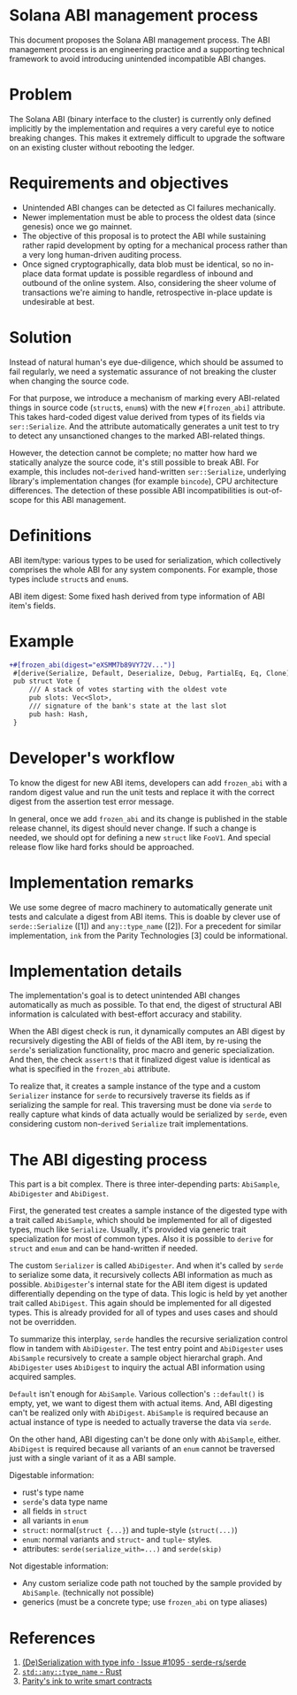 # Solana ABI management process

This document proposes the Solana ABI management process. The ABI management
process is an engineering practice and a supporting technical framework to avoid
introducing unintended incompatible ABI changes.

# Problem

The Solana ABI (binary interface to the cluster) is currently only defined
implicitly by the implementation and requires a very careful eye to notice
breaking changes. This makes it extremely difficult to upgrade the software
on an existing cluster without rebooting the ledger.

# Requirements and objectives

- Unintended ABI changes can be detected as CI failures mechanically.
- Newer implementation must be able to process the oldest data (since genesis)
  once we go mainnet.
- The objective of this proposal is to protect the ABI while sustaining rather
  rapid development by opting for a mechanical process rather than a very long
  human-driven auditing process.
- Once signed cryptographically, data blob must be identical, so no
  in-place data format update is possible regardless of inbound and outbound of
  the online system. Also, considering the sheer volume of transactions we're
  aiming to handle, retrospective in-place update is undesirable at best.

# Solution

Instead of natural human's eye due-diligence, which should be assumed to fail
regularly, we need a systematic assurance of not breaking the cluster when
changing the source code.

For that purpose, we introduce a mechanism of marking every ABI-related things
in source code (`struct`s, `enum`s) with the new `#[frozen_abi]` attribute. This
takes hard-coded digest value derived from types of its fields via
`ser::Serialize`. And the attribute automatically generates a unit test to try
to detect any unsanctioned changes to the marked ABI-related things.

However, the detection cannot be complete; no matter how hard we statically
analyze the source code, it's still possible to break ABI. For example, this
includes not-`derive`d hand-written `ser::Serialize`, underlying library's
implementation changes (for example `bincode`), CPU architecture differences.
The detection of these possible ABI incompatibilities is out-of-scope for this
ABI management.

# Definitions

ABI item/type: various types to be used for serialization, which collectively
comprises the whole ABI for any system components. For example, those types
include `struct`s and `enum`s.

ABI item digest: Some fixed hash derived from type information of ABI item's
fields.

# Example

```patch
+#[frozen_abi(digest="eXSMM7b89VY72V...")]
 #[derive(Serialize, Default, Deserialize, Debug, PartialEq, Eq, Clone)]
 pub struct Vote {
     /// A stack of votes starting with the oldest vote
     pub slots: Vec<Slot>,
     /// signature of the bank's state at the last slot
     pub hash: Hash,
 }
```

# Developer's workflow

To know the digest for new ABI items, developers can add `frozen_abi` with a
random digest value and run the unit tests and replace it with the correct
digest from the assertion test error message.

In general, once we add `frozen_abi` and its change is published in the stable
release channel, its digest should never change. If such a change is needed, we
should opt for defining a new `struct` like `FooV1`. And special release flow
like hard forks should be approached.

# Implementation remarks

We use some degree of macro machinery to automatically generate unit tests
and calculate a digest from ABI items. This is doable by clever use of
`serde::Serialize` ([1]) and `any::type_name` ([2]). For a precedent for similar
implementation, `ink` from the Parity Technologies [3] could be informational.

# Implementation details

The implementation's goal is to detect unintended ABI changes automatically as
much as possible. To that end, the digest of structural ABI information is
calculated with best-effort accuracy and stability.

When the ABI digest check is run, it dynamically computes an ABI digest by
recursively digesting the ABI of fields of the ABI item, by re-using the
`serde`'s serialization functionality, proc macro and generic specialization.
And then, the check `assert!`s that it finalized digest value is identical as
what is specified in the `frozen_abi` attribute.

To realize that, it creates a sample instance of the type and a custom
`Serializer` instance for `serde` to recursively traverse its fields as if
serializing the sample for real. This traversing must be done via `serde` to
really capture what kinds of data actually would be serialized by `serde`, even
considering custom non-`derive`d `Serialize` trait implementations.

# The ABI digesting process

This part is a bit complex. There is three inter-depending parts: `AbiSample`,
`AbiDigester` and `AbiDigest`.

First, the generated test creates a sample instance of the digested type with a
trait called `AbiSample`, which should be implemented for all of digested types,
much like `Serialize`. Usually, it's provided via generic trait specialization
for most of common types. Also it is possible to `derive` for `struct` and
`enum` and can be hand-written if needed.

The custom `Serializer` is called `AbiDigester`. And when it's called by `serde`
to serialize some data, it recursively collects ABI information as much as
possible. `AbiDigester`'s internal state for the ABI item digest is updated
differentially depending on the type of data. This logic is held by yet another
trait called `AbiDigest`. This again should be implemented for all digested
types. This is already provided for all of types and uses cases and should not
be overridden.

To summarize this interplay, `serde` handles the recursive serialization control
flow in tandem with `AbiDigester`. The test entry point and `AbiDigester`
uses `AbiSample` recursively to create a sample object hierarchal graph. And
`AbiDigester` uses `AbiDigest` to inquiry the actual ABI information using
acquired samples.

`Default` isn't enough for `AbiSample`. Various collection's `::default()` is
empty, yet, we want to digest them with actual items. And, ABI digesting can't
be realized only with `AbiDigest`. `AbiSample` is required because an actual
instance of type is needed to actually traverse the data via `serde`.

On the other hand, ABI digesting can't be done only with `AbiSample`, either.
`AbiDigest` is required because all variants of an `enum` cannot be traversed
just with a single variant of it as a ABI sample.

Digestable information:

- rust's type name
- `serde`'s data type name
- all fields in `struct`
- all variants in `enum`
- `struct`: normal(`struct {...}`) and tuple-style (`struct(...)`)
- `enum`: normal variants and `struct`- and `tuple`- styles.
- attributes: `serde(serialize_with=...)` and `serde(skip)`

Not digestable information:

- Any custom serialize code path not touched by the sample provided by
  `AbiSample`. (technically not possible)
- generics (must be a concrete type; use `frozen_abi` on type aliases)

# References

1. [(De)Serialization with type info · Issue #1095 · serde-rs/serde](https://github.com/serde-rs/serde/issues/1095#issuecomment-345483479)
2. [`std::any::type_name` - Rust](https://doc.rust-lang.org/std/any/fn.type_name.html)
3. [Parity's ink to write smart contracts](https://github.com/paritytech/ink)
